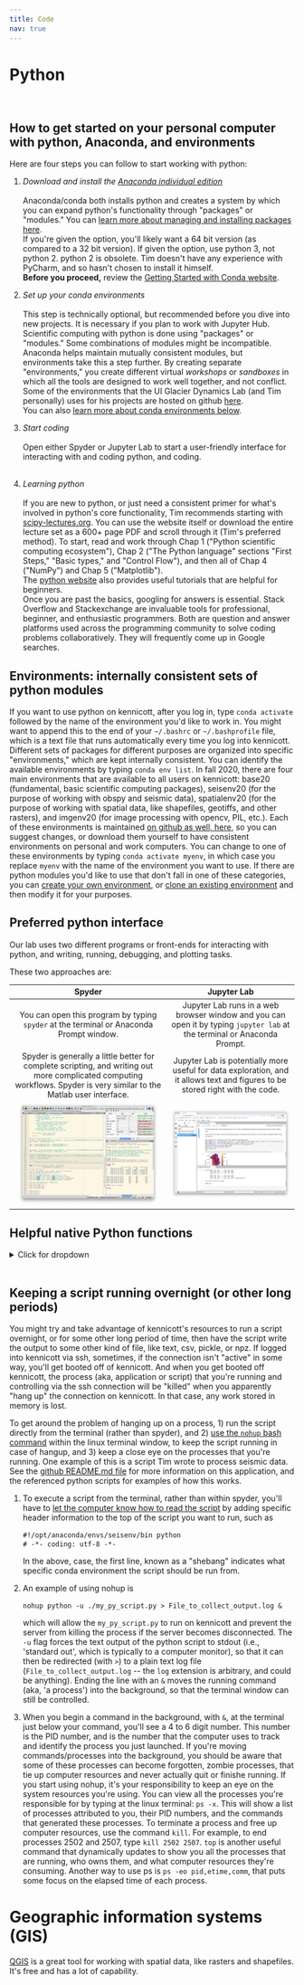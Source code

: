 ```yaml
---
title: Code
nav: true
---
```



# Python
<br/>

## How to get started on your personal computer with python, Anaconda, and environments
Here are four steps you can follow to start working with python:
1. _Download and install the [Anaconda individual edition](https://docs.anaconda.com/anaconda/install/)_<br/><br/>
  Anaconda/conda both installs python and creates a system by which you can expand python's functionality through "packages" or "modules." You can [learn more about managing and installing packages here](https://docs.conda.io/projects/conda/en/latest/user-guide/tasks/manage-pkgs.html#).<br/>
  If you're given the option, you'll likely want a 64 bit version (as compared to a 32 bit version). If given the option, use python 3, not python 2. python 2 is obsolete. Tim doesn't have any experience with PyCharm, and so hasn't chosen to install it himself.<br/>
  **Before you proceed,** review the [Getting Started with Conda website](https://docs.conda.io/projects/conda/en/latest/user-guide/getting-started.html).<br/>
  

2. _Set up your conda environments_<br/><br/>
  This step is technically optional, but recommended before you dive into new projects.  It is necessary if you plan to work with Jupyter Hub.<br/>
  Scientific computing with python is done using "packages" or "modules."  Some combinations of modules might be incompatible.  Anaconda helps maintain mutually consistent modules, but environments take this a step further.  By creating separate "environments," you create different virtual _workshops_ or _sandboxes_ in which all the tools are designed to work well together, and not conflict.<br/>
  Some of the environments that the UI Glacier Dynamics Lab (and Tim personally) uses for his projects are hosted on github [here](https://github.com/tbartholomaus/conda_envs).<br/>
  You can also [learn more about conda environments below](https://github.com/tbartholomaus/uiglaciology/blob/master/content/3-code.md#environments-internally-consistent-sets-of-python-modules).<br/>

3. _Start coding_<br/><br/>
  Open either Spyder or Jupyter Lab to start a user-friendly interface for interacting with and coding python, and coding. <br/><br/>

4. _Learning python_<br/><br/>
  If you are new to python, or just need a consistent primer for what's involved in python's core functionality, Tim recommends starting with [scipy-lectures.org](https://scipy-lectures.org/).  You can use the website itself or download the entire lecture set as a 600+ page PDF and scroll through it (Tim's preferred method).  To start, read and work through Chap 1 ("Python scientific computing ecosystem"), Chap 2 ("The Python language" sections "First Steps," "Basic types," and "Control Flow"), and then all of Chap 4 ("NumPy") and Chap 5 ("Matplotlib"). <br/>
  The [python website](https://wiki.python.org/moin/BeginnersGuide) also provides useful tutorials that are helpful for beginners. <br/>
  Once you are past the basics, googling for answers is essential.  Stack Overflow and Stackexchange are invaluable tools for professional, beginner, and enthusiastic programmers. Both are question and answer platforms used across the programming community to solve coding problems collaboratively.	 They will frequently come up in Google searches.<br/>


## Environments: internally consistent sets of python modules
If you want to use python on kennicott, after you log in, type `conda activate` followed by the name of the environment you'd like to work in.  You might want to append this to the end of your `~/.bashrc` or `~/.bashprofile` file, which is a text file that runs automatically every time you log into kennicott. Different sets of packages for different purposes are organized into specific "environments," which are kept internally consistent.  You can identify the available environments by typing `conda env list`.  In fall 2020, there are four main environments that are available to all users on kennicott: base20 (fundamental, basic scientific computing packages), seisenv20 (for the purpose of working with obspy and seismic data), spatialenv20 (for the purpose of working with spatial data, like shapefiles, geotiffs, and other rasters), and imgenv20 (for image processing with opencv, PIL, etc.).  Each of these environments is maintained [on github as well, here,](https://github.com/tbartholomaus/conda_envs) so you can suggest changes, or download them yourself to have consistent environments on personal and work computers. You can change to one of these environments by typing `conda activate myenv`, in which case you replace `myenv` with the name of the environment you want to use. If there are python modules you'd like to use that don't fall in one of these categories, you can [create your own environment](https://docs.conda.io/projects/conda/en/latest/user-guide/tasks/manage-environments.html#creating-an-environment-with-commands), or [clone an existing environment](https://docs.conda.io/projects/conda/en/latest/user-guide/tasks/manage-environments.html#cloning-an-environment) and then modify it for your purposes.

## Preferred python interface
Our lab uses two different programs or front-ends for interacting with python, and writing, running, debugging, and plotting tasks.

These two approaches are:

|**Spyder**|**Jupyter Lab**|
| :-: | :-: |
| You can open this program by typing `spyder` at the terminal or Anaconda Prompt window. | Jupyter Lab runs in a web browser window and you can open it by typing `jupyter lab` at the terminal or Anaconda Prompt.|
| Spyder is generally a little better for complete scripting, and writing out more complicated computing workflows. Spyder is very similar to the Matlab user interface. | Jupyter Lab is potentially more useful for data exploration, and it allows text and figures to be stored right with the code.|
| <img src="../images/spyder.png" alt="Spyder screenshot" width="250"/> | <img src="../images/jupyter.png" alt="Jupyter screenshot" width="250"/> |





## Helpful native Python functions

<details>
<summary>Click for dropdown</summary>

1. Loop Functions: useful when using `for` loops
- `zip`

  zip function zips two lists of the same length together so that you can iterate through both at the same time.  This function is especially handy when plotting multiple subplots in one loop where you want to specify different axes labels, xticks, etc as you can zip these together and just iterate through once.
  
  Example:

  ```
  numbers = [1,2,3,4,5]
  letters = ['a','b','c','d','e']
  for number,letter in zip(numbers, letters):
    print(number, letter)
  ```
    
  Output:
   ```
   1 a
   2 b    
   3 c
   4 d
   5 e
   ```

- `enumerate`

  The enumerate function is superbly useful as it returns both the index number of elements in a list and the element values themselves in one line. 
  
  As an example:
  
  ```
  letters = ['a','b','c','d','e']
  for index, letter in enumerate(letters):
    print(index, letter)
   ```
    
   Output:
    ```
      0 a
      1 b
      2 c
      3 d
      4 e
    ```

 
  
2. Managing data types
- `list((data))`
- `np.array((data, dtype=int))`
- `np.array((data, dtype=np.float64))`


</details>
<br/>


## Keeping a script running overnight (or other long periods)
You might try and take advantage of kennicott's resources to run a script overnight, or for some other long period of time, then have the script write the output to some other kind of file, like text, csv, pickle, or npz.  If logged into kennicott via ssh, sometimes, if the connection isn't "active" in some way, you'll get booted off of kennicott.  And when you get booted off kennicott, the process (aka, application or script) that you're running and controlling via the ssh connection will be "killed" when you apparently "hang up" the connection on kennicott.  In that case, any work stored in memory is lost.

To get around the problem of hanging up on a process, 1) run the script directly from the terminal (rather than spyder), and 2) [use the `nohup` bash command](https://linux.101hacks.com/unix/nohup-command/) within the linux terminal window, to keep the script running in case of hangup, and 3) keep a close eye on the processes that you're running.  One example of this is a script Tim wrote to process seismic data.  See the [github README.md file](https://github.com/tbartholomaus/med_spec) for more information on this application, and the referenced python scripts for examples of how this works.  

1) To execute a script from the terminal, rather than within spyder, you'll have to [let the computer know how to read the script](https://stackoverflow.com/questions/27494758/how-do-i-make-a-python-script-executable) by adding specific header information to the top of the script you want to run, such as 
   ```
   #!/opt/anaconda/envs/seisenv/bin python
   # -*- coding: utf-8 -*-
   ```
   In the above, case, the first line, known as a "shebang" indicates what specific conda environment the script should be run from.

2) An example of using nohup is
   ```
   nohup python -u ./my_py_script.py > File_to_collect_output.log &  
   ```
   which will allow the `my_py_script.py` to run on kennicott and prevent the server from killing the process if the server becomes disconnected.  The `-u` flag forces the text output of the python script to stdout (i.e., 'standard out', which is typically to a computer monitor), so that it can then be redirected (with `>`) to a plain text log file (`File_to_collect_output.log` -- the `log` extension is arbitrary, and could be anything).  Ending the line with an `&` moves the running command (aka, 'a process') into the background, so that the terminal window can still be controlled.

3) When you begin a command in the background, with `&`, at the terminal just below your command, you'll see a 4 to 6 digit number.  This number is the PID number, and is the number that the computer uses to track and identify the process you just launched.  If you're moving commands/processes into the background, you should be aware that some of these processes can become forgotten, zombie processes, that tie up computer resources and never actually quit or finishe running.  If you start using nohup, it's your responsibility to keep an eye on the system resources you're using.  You can view all the processes you're responsible for by typing at the linux terminal: `ps -x`.  This will show a list of processes attributed to you, their PID numbers, and the commands that generated these processes.  To terminate a process and free up computer resources, use the command `kill`.  For example, to end processes 2502 and 2507, type `kill 2502 2507`.  `top` is another useful command that dynamically updates to show you all the processes that are running, who owns them, and what computer resources they're consuming.  Another way to use ps is `ps -eo pid,etime,comm`, that puts some focus on the elapsed time of each process.

# Geographic information systems (GIS)
[QGIS](https://www.qgis.org/en/site/) is a great tool for working with spatial data, like rasters and shapefiles.  It's free and has a lot of capability.
